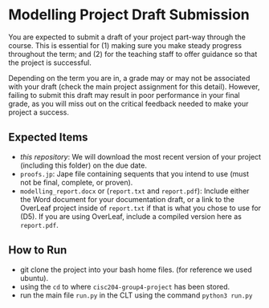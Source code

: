 # Modelling Project Draft Submission

You are expected to submit a draft of your project part-way through the course. This is essential for (1) making sure you make steady progress throughout the term; and (2) for the teaching staff to offer guidance so that the project is successful.

Depending on the term you are in, a grade may or may not be associated with your draft (check the main project assignment for this detail). However, failing to submit this draft may result in poor performance in your final grade, as you will miss out on the critical feedback needed to make your project a success.

## Expected Items

* *this repository*: We will download the most recent version of your project (including this folder) on the due date.
* `proofs.jp`: Jape file containing sequents that you intend to use (must not be final, complete, or proven).
* `modelling_report.docx` or (`report.txt` and `report.pdf`): Include either the Word document for your documentation draft, or a link to the OverLeaf project inside of `report.txt` if that is what you chose to use for (D5). If you are using OverLeaf, include a compiled version here as `report.pdf`.

## How to Run
* git clone the project into your bash home files. (for reference we used ubuntu).
* using the `cd` to where `cisc204-group4-project` has been stored.
* run the main file `run.py` in the CLT using the command `python3 run.py`
